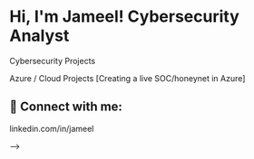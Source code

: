 <h1>Hi, I'm Jameel! Cybersecurity Analyst</h1>

Cybersecurity Projects
  
Azure / Cloud Projects
  [Creating a live SOC/honeynet in Azure]


 

<h2> 🤳 Connect with me:</h2>

linkedin.com/in/jameel

-->

